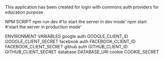 This application has been created for login with commons auth providers for education purpose 

NPM SCRIPT
  npm run dev #'to start the server in dev mode'
  npm start #'start the server in production mode'

ENVIRONMENT VARIABLES
  google auth
    GOOGLE_CLIENT_ID
    GOOGLE_CLIENT_SECRET
  facebook auth
    FACEBOOK_CLIENT_ID
    FACEBOOK_CLIENT_SECRET
  github auth
    GITHUB_CLIENT_ID
    GITHUB_CLIENT_SECRET
  database
    DATABASE_URI
  cookie
    COOKIE_SECRET